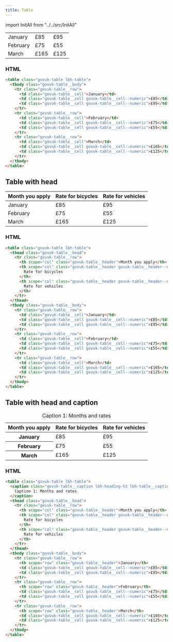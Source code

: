 ```yaml
---
title: Table
---
```


import InitAll from "../../src/InitAll"

<InitAll>

<table class="govuk-table lbh-table">
  <tbody class="govuk-table__body">
        <tr class="govuk-table__row">
          <td class="govuk-table__cell">January</td>
          <td class="govuk-table__cell govuk-table__cell--numeric">£85</td>
          <td class="govuk-table__cell govuk-table__cell--numeric">£95</td>
        </tr>
        <tr class="govuk-table__row">
          <td class="govuk-table__cell">February</td>
          <td class="govuk-table__cell govuk-table__cell--numeric">£75</td>
          <td class="govuk-table__cell govuk-table__cell--numeric">£55</td>
        </tr>
        <tr class="govuk-table__row">
          <td class="govuk-table__cell">March</td>
          <td class="govuk-table__cell govuk-table__cell--numeric">£165</td>
          <td class="govuk-table__cell govuk-table__cell--numeric">£125</td>
        </tr>
  </tbody>
</table>

### HTML

```html
<table class="govuk-table lbh-table">
  <tbody class="govuk-table__body">
    <tr class="govuk-table__row">
      <td class="govuk-table__cell">January</td>
      <td class="govuk-table__cell govuk-table__cell--numeric">£85</td>
      <td class="govuk-table__cell govuk-table__cell--numeric">£95</td>
    </tr>
    <tr class="govuk-table__row">
      <td class="govuk-table__cell">February</td>
      <td class="govuk-table__cell govuk-table__cell--numeric">£75</td>
      <td class="govuk-table__cell govuk-table__cell--numeric">£55</td>
    </tr>
    <tr class="govuk-table__row">
      <td class="govuk-table__cell">March</td>
      <td class="govuk-table__cell govuk-table__cell--numeric">£165</td>
      <td class="govuk-table__cell govuk-table__cell--numeric">£125</td>
    </tr>
  </tbody>
</table>
```

## Table with head

<table class="govuk-table lbh-table">
  <thead class="govuk-table__head">
    <tr class="govuk-table__row">
      <th scope="col" class="govuk-table__header">Month you apply</th>
      <th scope="col" class="govuk-table__header govuk-table__header--numeric">Rate for bicycles</th>
      <th scope="col" class="govuk-table__header govuk-table__header--numeric">Rate for vehicles</th>
    </tr>
  </thead>
  <tbody class="govuk-table__body">
        <tr class="govuk-table__row">
          <td class="govuk-table__cell">January</td>
          <td class="govuk-table__cell govuk-table__cell--numeric">£85</td>
          <td class="govuk-table__cell govuk-table__cell--numeric">£95</td>
        </tr>
        <tr class="govuk-table__row">
          <td class="govuk-table__cell">February</td>
          <td class="govuk-table__cell govuk-table__cell--numeric">£75</td>
          <td class="govuk-table__cell govuk-table__cell--numeric">£55</td>
        </tr>
        <tr class="govuk-table__row">
          <td class="govuk-table__cell">March</td>
          <td class="govuk-table__cell govuk-table__cell--numeric">£165</td>
          <td class="govuk-table__cell govuk-table__cell--numeric">£125</td>
        </tr>
  </tbody>
</table>

### HTML

```html
<table class="govuk-table lbh-table">
  <thead class="govuk-table__head">
    <tr class="govuk-table__row">
      <th scope="col" class="govuk-table__header">Month you apply</th>
      <th scope="col" class="govuk-table__header govuk-table__header--numeric">
        Rate for bicycles
      </th>
      <th scope="col" class="govuk-table__header govuk-table__header--numeric">
        Rate for vehicles
      </th>
    </tr>
  </thead>
  <tbody class="govuk-table__body">
    <tr class="govuk-table__row">
      <td class="govuk-table__cell">January</td>
      <td class="govuk-table__cell govuk-table__cell--numeric">£85</td>
      <td class="govuk-table__cell govuk-table__cell--numeric">£95</td>
    </tr>
    <tr class="govuk-table__row">
      <td class="govuk-table__cell">February</td>
      <td class="govuk-table__cell govuk-table__cell--numeric">£75</td>
      <td class="govuk-table__cell govuk-table__cell--numeric">£55</td>
    </tr>
    <tr class="govuk-table__row">
      <td class="govuk-table__cell">March</td>
      <td class="govuk-table__cell govuk-table__cell--numeric">£165</td>
      <td class="govuk-table__cell govuk-table__cell--numeric">£125</td>
    </tr>
  </tbody>
</table>
```

## Table with head and caption

<table class="govuk-table lbh-table">
  <caption class="govuk-table__caption lbh-heading-h3 lbh-table__caption">Caption 1: Months and rates</caption>
  <thead class="govuk-table__head">
    <tr class="govuk-table__row">
      <th scope="col" class="govuk-table__header">Month you apply</th>
      <th scope="col" class="govuk-table__header govuk-table__header--numeric">Rate for bicycles</th>
      <th scope="col" class="govuk-table__header govuk-table__header--numeric">Rate for vehicles</th>
    </tr>
  </thead>
  <tbody class="govuk-table__body">
        <tr class="govuk-table__row">
          <th scope="row" class="govuk-table__header">January</th>
          <td class="govuk-table__cell govuk-table__cell--numeric">£85</td>
          <td class="govuk-table__cell govuk-table__cell--numeric">£95</td>
        </tr>
        <tr class="govuk-table__row">
          <th scope="row" class="govuk-table__header">February</th>
          <td class="govuk-table__cell govuk-table__cell--numeric">£75</td>
          <td class="govuk-table__cell govuk-table__cell--numeric">£55</td>
        </tr>
        <tr class="govuk-table__row">
          <th scope="row" class="govuk-table__header">March</th>
          <td class="govuk-table__cell govuk-table__cell--numeric">£165</td>
          <td class="govuk-table__cell govuk-table__cell--numeric">£125</td>
        </tr>
  </tbody>
</table>

### HTML

```html
<table class="govuk-table lbh-table">
  <caption class="govuk-table__caption lbh-heading-h3 lbh-table__caption">
    Caption 1: Months and rates
  </caption>
  <thead class="govuk-table__head">
    <tr class="govuk-table__row">
      <th scope="col" class="govuk-table__header">Month you apply</th>
      <th scope="col" class="govuk-table__header govuk-table__header--numeric">
        Rate for bicycles
      </th>
      <th scope="col" class="govuk-table__header govuk-table__header--numeric">
        Rate for vehicles
      </th>
    </tr>
  </thead>
  <tbody class="govuk-table__body">
    <tr class="govuk-table__row">
      <th scope="row" class="govuk-table__header">January</th>
      <td class="govuk-table__cell govuk-table__cell--numeric">£85</td>
      <td class="govuk-table__cell govuk-table__cell--numeric">£95</td>
    </tr>
    <tr class="govuk-table__row">
      <th scope="row" class="govuk-table__header">February</th>
      <td class="govuk-table__cell govuk-table__cell--numeric">£75</td>
      <td class="govuk-table__cell govuk-table__cell--numeric">£55</td>
    </tr>
    <tr class="govuk-table__row">
      <th scope="row" class="govuk-table__header">March</th>
      <td class="govuk-table__cell govuk-table__cell--numeric">£165</td>
      <td class="govuk-table__cell govuk-table__cell--numeric">£125</td>
    </tr>
  </tbody>
</table>
```

</InitAll>
